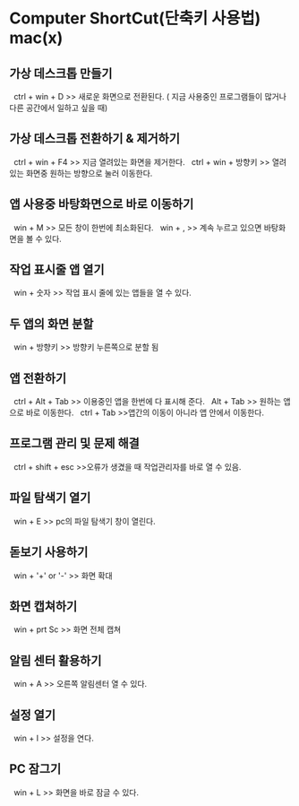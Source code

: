 # Computer ShortCut(단축키 사용법)  mac(x)

## 가상 데스크톱 만들기
&nbsp; ctrl + win + D  >> 새로운 화면으로 전환된다. ( 지금 사용중인 프로그램들이 많거나 다른 공간에서 일하고 싶을 때)

## 가상 데스크톱 전환하기 & 제거하기
&nbsp; ctrl + win + F4 >> 지금 열려있는 화면을 제거한다.
&nbsp; ctrl + win + 방향키 >> 열려있는 화면중 원하는 방향으로 눌러 이동한다.

## 앱 사용중 바탕화면으로 바로 이동하기
&nbsp; win + M >> 모든 창이 한번에 최소화된다.
&nbsp; win + , >> 계속 누르고 있으면 바탕화면을 볼 수 있다.

## 작업 표시줄 앱 열기
&nbsp; win + 숫자 >> 작업 표시 줄에 있는 앱들을 열 수 있다.

## 두 앱의 화면 분할
&nbsp; win + 방향키 >> 방향키 누른쪽으로 분할 됨

## 앱 전환하기
&nbsp; ctrl + Alt + Tab >> 이용중인 앱을 한번에 다 표시해 준다.
&nbsp; Alt + Tab >> 원하는 앱으로 바로 이동한다.
&nbsp; ctrl + Tab >>앱간의 이동이 아니라 앱 안에서 이동한다.

## 프로그램 관리 및 문제 해결
&nbsp; ctrl + shift + esc >>오류가 생겼을 때 작업관리자를 바로 열 수 있음.

## 파일 탐색기 열기
&nbsp; win + E >> pc의 파일 탐색기 창이 열린다.

## 돋보기 사용하기
&nbsp; win + '+' or '-' >> 화면 확대

## 화면 캡쳐하기
&nbsp; win + prt Sc >> 화면 전체 캡쳐

## 알림 센터 활용하기
&nbsp; win + A >> 오른쪽 알림센터 열 수 있다.

## 설정 열기
&nbsp; win + I >> 설정을 연다.

## PC 잠그기
&nbsp; win + L >> 화면을 바로 잠글 수 있다.